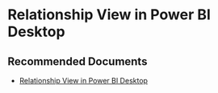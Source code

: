   <properties
	pageTitle="relationship view in power bi desktop"
	description="relationship view in power bi desktop"
	service="microsoft.PowerBIDedicated"
	resource="capacities"
	authors="pjfreitas"
	ms.author="pfreitas"	
	displayOrder="780"
	selfHelpType="generic"
	supportTopicIds="32628145"
	productPesIds="16334"
	cloudEnvironments="public, MoonCake, fairfax" 
	articleId="6db0350a-e1a1-67b2-7359-356aed61f06f"
	ownershipId="ASEP_ContentService_Placeholder"
/>

# Relationship View in Power BI Desktop

## **Recommended Documents**

* [Relationship View in Power BI Desktop](https://docs.microsoft.com/power-bi/desktop-relationship-view)
